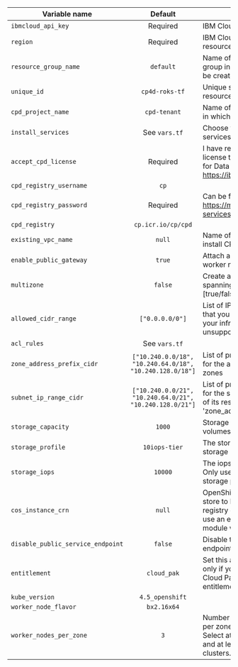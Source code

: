 |Variable name                      |Default                                                  |Description |
|-----------------------------------|:-------------------------------------------------------:|------------|
|`ibmcloud_api_key`                 | Required                                                 | IBM Cloud API Key
|`region`                           | Required                                                 | IBM Cloud region where all resources will be deployed
|`resource_group_name`              | `default`                                                | Name of the IBM Cloud resource group in which resources should be created
|`unique_id`                        | `cp4d-roks-tf`                                           | Unique string for naming resources
|`cpd_project_name`                 | `cpd-tenant`                                             | Name of the project (namespace) in which CP4D will be installed
|`install_services`                 | See `vars.tf`                                            | Choose the Cloud Pak for Data services to be installed
|`accept_cpd_license`               | Required                                                 | I have read and agree to the license terms for IBM Cloud Pak for Data at https://ibm.biz/Bdq6KP [yes/no]
|`cpd_registry_username`            | `cp`                                                     |
|`cpd_registry_password`            | Required                                                 | Can be fetched from https://myibm.ibm.com/products-services/containerlibrary
|`cpd_registry`                     | `cp.icr.io/cp/cpd`                                       |
|`existing_vpc_name`                | `null`                                                   | Name of the VPC, if you wish to install CP4D in an existing VPC
|`enable_public_gateway`            | `true`                                                   | Attach a public gateway to the worker node subnets? [true/false]
|`multizone`                        | `false`                                                  | Create a multizone cluster spanning three zones? [true/false]
|`allowed_cidr_range`               | `["0.0.0.0/0"]`                                          | List of IPv4 or IPv6 CIDR blocks that you want to allow access to your infrastructure. Currently unsupported.
|`acl_rules`                        | See `vars.tf`                                            |
|`zone_address_prefix_cidr`         | `["10.240.0.0/18", "10.240.64.0/18", "10.240.128.0/18"]` | List of private IPv4 CIDR blocks for the address prefix of the VPC zones
|`subnet_ip_range_cidr`             | `["10.240.0.0/21", "10.240.64.0/21", "10.240.128.0/21"]` | List of private IPv4 CIDR blocks for the subnets. Must be a subset of its respective 'zone_address_prefix_cidr' block.
|`storage_capacity`                 | `1000`                                                   | Storage capacity of the block volumes
|`storage_profile`                  | `10iops-tier`                                            | The storage profile for the block storage
|`storage_iops`                     | `10000`                                                  | The iops for the block storage. Only used for the 'custom' storage profile.
|`cos_instance_crn`                 | `null`                                                   | OpenShift requires an object store to back up the internal registry of your cluster. You may use an existing COS, or the module will create one.
|`disable_public_service_endpoint`  | `false`                                                  | Disable the ROKS public service endpoint? [true/false]
|`entitlement`                      | `cloud_pak`                                              | Set this argument to 'cloud_pak' only if you use the cluster with a Cloud Pak that has an OpenShift entitlement.
|`kube_version`                     | `4.5_openshift`                                          |
|`worker_node_flavor`               | `bx2.16x64`                                              |
|`worker_nodes_per_zone`            | `3`                                                      | Number of initial worker nodes per zone for the ROKS cluster. Select at least 3 for single-zone and at least 2 for multi-zone clusters.
